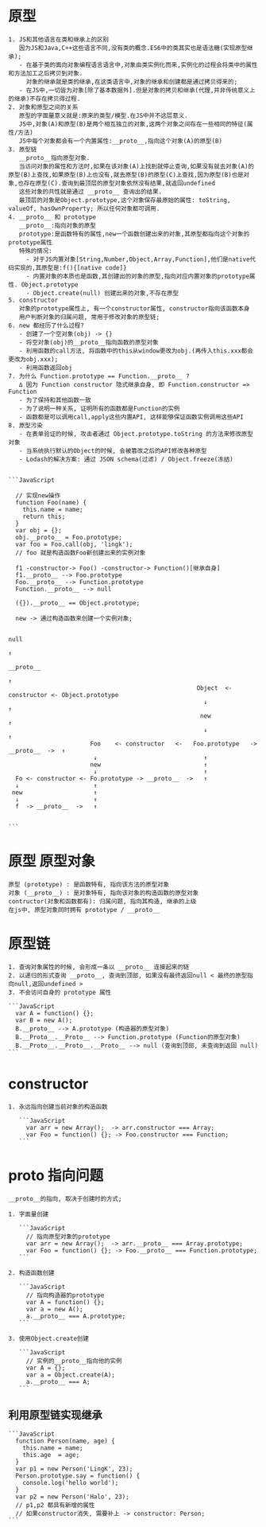 # 原型

    1. JS和其他语言在类和继承上的区别
       因为JS和Java,C++这些语言不同,没有类的概念.ES6中的类其实也是语法糖(实现原型继承);
       - 在基于类的面向对象编程语言语言中,对象由类实例化而来,实例化的过程会将类中的属性和方法加工之后拷贝到对象.
         对象的继承就是类的继承,在这类语言中,对象的继承和创建都是通过拷贝得来的;
       - 在JS中,一切皆为对象[除了基本数据外].但是对象的拷贝和继承(代理,并非传统意义上的继承)不存在拷贝得过程.
    2. 对象和原型之间的关系
       原型的字面量意义就是:原来的类型/模型.在JS中并不这层意义.
       JS中,对象(A)和原型(B)是两个相互独立的对象,这两个对象之间存在一些相同的特征(属性/方法)
       JS中每个对象都会有一个内置属性:__proto__,指向这个对象(A)的原型(B)
    3. 原型链
       __proto__指向原型对象.
       当访问对象的属性和方法时,如果在该对象(A)上找到就停止查询,如果没有就去对象(A)的原型(B)上查找,如果原型(B)上也没有,就去原型(B)的原型(C)上查找,因为原型(B)也是对象,也存在原型(C).查询到最顶层的原型对象依然没有结果,就返回undefined
       这些对象的共性就是通过 __proto__ 查询出的结果.
       最顶层的对象是Object.prototype,这个对象保存最原始的属性: toString, valueOf, hasOwnProperty; 所以任何对象都可调用.
    4. __proto__ 和 prototype
       __proto__:指向对象的原型
       prototype:是函数特有的属性,new一个函数创建出来的对象,其原型都指向这个对象的prototype属性
       特殊的情况:
         - 对于JS内置对象[String,Number,Object,Array,Function],他们是native代码实现的,其原型是:f(){[native code]}
         - 内置对象的本质也是函数,其创建出的对象的原型,指向对应内置对象的prototype属性. Object.prototype
         - Object.create(null) 创建出来的对象,不存在原型
    5. constructor
       对象的prototype属性上, 有一个constructor属性, constructor指向该函数本身
       用户判断对象的归属问题, 常用于修改对象的原型链;
    6. new 都经历了什么过程?
       - 创建了一个空对象(obj) -> {}
       - 将空对象(obj)的__proto__指向函数的原型对象
       - 利用函数的call方法, 将函数中的this从window更改为obj.(再传入this.xxx都会更改为obj.xxx);
       - 利用函数返回obj
    7. 为什么 Function.prototype == Function.__proto__ ?
       ∆ 因为 Function constructor 隐式继承自身, 即 Function.constructor => Function
       - 为了保持和其他函数一致
       - 为了说明一种关系, 证明所有的函数都是Function的实例
       - 函数都是可以调用call,apply这些内置API, 这样能够保证函数实例调用这些API
    8. 原型污染
       - 在表单验证的时候, 攻击者通过 Object.prototype.toString 的方法来修改原型对象
       - 当系统执行默认的Object的时候, 会被篡改之后的API修改各种原型
       - Lodash的解决方案: 通过 JSON schema(过滤) / Object.freeze(冻结)


    ```JavaScript

      // 实现new操作
      function Foo(name) {
        this.name = name;
        return this;
      }
      var obj = {};
      obj.__proto__ = Foo.prototype;
      var foo = Foo.call(obj, 'lingk');
      // foo 就是构造函数Foo新创建出来的实例对象

      f1 -constructor-> Foo() -constructor-> Function()[继承自身]
      f1.__proto__ --> Foo.prototype
      Foo.__proto__ --> Function.prototype
      Function.__proto__ --> null

      ({}).__proto__ == Object.prototype;

      new -> 通过构造函数来创建一个实例对象;

                                                                                         null
                                                                                          ↑
                                                                                      __proto__
                                                                                          ↑
                                                         Object  <- constructor <- Object.prototype
                                                           ↓                              ↑
                                                          new                             ↑
                                                           ↓                              ↑
                           Foo    <- constructor   <-   Foo.prototype   -> __proto__  ->  ↑
                            ↓                              ↑
                           new                             ↑
                            ↓                              ↑
      Fo <- constructor <- Fo.prototype -> __proto__  ->   ↑
      ↓                     ↑
     new                    ↑
      ↓                     ↑
      f  -> __proto__  ->   ↑


    ```

# 原型 原型对象

    原型 (prototype) : 是函数特有, 指向该方法的原型对象
    对象 (__proto__) : 是对象特有, 指向该对象的构造函数的原型对象
    contructor(对象和函数都有): 归属问题, 指向其构造, 继承的上级
    在js中, 原型对象同时拥有 prototype / __proto__

# 原型链

    1. 查询对象属性的时候, 会形成一条以 __proto__ 连接起来的链
    2. 以递归的形式查询 __proto__, 查询到顶部, 如果没有最终返回null < 最终的原型指向null,返回undefined >
    3. 不会访问自身的 prototype 属性

    ```JavaScript
      var A = function() {};
      var B = new A();
      B.__proto__ --> A.prototype (构造器的原型对象)
      B.__Proto__.__Proto__ --> Function.prototype (Function的原型对象)
      B.__Proto__.__Proto__.__Proto__ --> null (查询到顶部, 未查询到返回 null)
    ```

# constructor

    1. 永远指向创建当前对象的构造函数

       ```JavaScript
         var arr = new Array();  -> arr.constructor === Array;
         var Foo = function() {}; -> Foo.constructor === Function;
       ```

# **proto** 指向问题

    __proto__的指向, 取决于创建时的方式;

    1. 字面量创建

       ```JavaScript
         // 指向原型对象的prototype
         var arr = new Array();  -> arr.__proto__ === Array.prototype;
         var Foo = function() {}; -> Foo.__proto__ === Function.prototype;
       ```

    2. 构造函数创建

       ```JavaScript
         // 指向构造器的prototype
         var A = function() {};
         var a = new A();
         a.__proto__ === A.prototype;
       ```

    3. 使用Object.create创建

       ```JavaScript
         // 实例的__proto__指向他的实例
         var A = {};
         var a = Object.create(A);
         a.__proto__ === A;
       ```

## 利用原型链实现继承

    ```JavaScript
      function Person(name, age) {
        this.name = name;
        this.age  = age;
      }
      var p1 = new Person('LingK', 23);
      Person.prototype.say = function() {
        console.log('hello world');
      }
      var p2 = new Person('Halo', 23);
      // p1,p2 都具有新增的属性
      // 如果constructor消失, 需要补上 -> constructor: Person;
    ```
